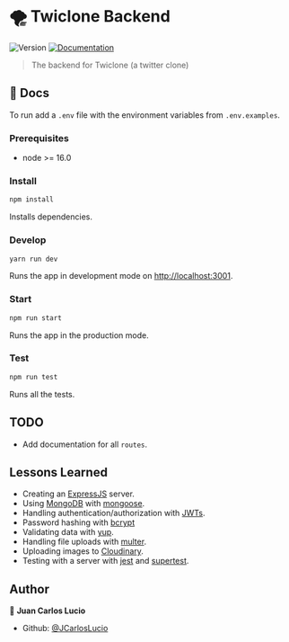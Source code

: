 # 🌪️ Twiclone Backend

![Version](https://img.shields.io/badge/version-0.0.1-blue.svg?cacheSeconds=2592000)
[![Documentation](https://img.shields.io/badge/documentation-yes-brightgreen.svg)](https://github.com/JCarlosLucio/twiclone-backend#readme)

> The backend for Twiclone (a twitter clone)

## 📜 Docs

To run add a `.env` file with the environment variables from `.env.examples`.

### Prerequisites

- node >= 16.0

### Install

```sh
npm install
```

Installs dependencies.

### Develop

```sh
yarn run dev
```

Runs the app in development mode on
[http://localhost:3001](http://localhost:3001).

### Start

```sh
npm run start
```

Runs the app in the production mode.

### Test

```sh
npm run test
```

Runs all the tests.

## TODO

- Add documentation for all `routes`.

## Lessons Learned

- Creating an [ExpressJS](https://expressjs.com/) server.
- Using [MongoDB](https://www.mongodb.com/) with
  [mongoose](https://mongoosejs.com/).
- Handling authentication/authorization with [JWTs](https://jwt.io/).
- Password hashing with [bcrypt](https://github.com/kelektiv/node.bcrypt.js)
- Validating data with [yup](https://github.com/jquense/yup).
- Handling file uploads with [multer](https://github.com/expressjs/multer).
- Uploading images to [Cloudinary](https://cloudinary.com/).
- Testing with a server with [jest](https://jestjs.io/) and
  [supertest](https://github.com/ladjs/supertest).

## Author

👤 **Juan Carlos Lucio**

- Github: [@JCarlosLucio](https://github.com/JCarlosLucio)
